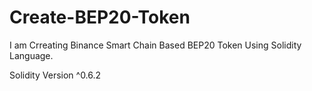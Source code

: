 # Create-BEP20-Token

I am Crreating Binance Smart Chain Based BEP20 Token Using Solidity Language. 

Solidity Version ^0.6.2
